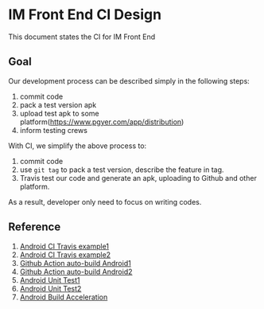 # IM Front End CI Design

This document states the CI for IM Front End

## Goal

Our development process can be described simply in the following steps:

1. commit code
2. pack a test version apk
3. upload test apk to some platform(https://www.pgyer.com/app/distribution)
4. inform testing crews

With CI, we simplify the above process to:

1. commit code
2. use `git tag` to pack a test version, describe the feature in tag.
3. Travis test our code and generate an apk, uploading to Github and other platform.

As a result, developer only need to focus on writing codes.

## Reference

1. [Android CI Travis example1](https://juejin.im/post/5b2efc34e51d45588346668e)
2. [Android CI Travis example2](https://xucanhui.com/2018/12/15/android-travis-ci/)
3. [Github Action auto-build Android1](http://blog.yoqi.me/lyq/16666.html)
4. [Github Action auto-build Android2](https://blog.csdn.net/xx326664162/article/details/103921480)
5. [Android Unit Test1](https://www.jianshu.com/p/472c4c35efdb)
6. [Android Unit Test2](https://www.jianshu.com/p/aa51a3e007e2)
7. [Android Build Acceleration](https://www.jianshu.com/p/e456a5ac8613)